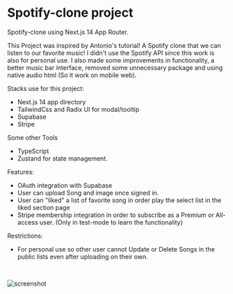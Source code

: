 # Spotify-clone project

Spotify-clone using Next.js 14 App Router.

This Project was inspired by Antonio's tutorial! A Spotify clone that we can listen to our favorite music! I didn't use the Spotify API since this work is also for personal use. I also made some improvements in functionality, a better music bar interface, removed some unnecessary package and using native audio html (So it work on mobile web).

Stacks use for this project:

- Next.js 14 app directory
- TailwindCss and Radix UI for modal/tooltip
- Supabase
- Stripe

Some other Tools

- TypeScript
- Zustand for state management.

Features:

- OAuth integration with Supabase
- User can upload Song and image once signed in.
- User can "liked" a list of favorite song in order play the select list in the liked section page
- Stripe membership integration in order to subscribe as a Premium or All-access user. (Only in test-mode to learn the functionality)

Restrictions:

- For personal use so other user cannot Update or Delete Songs in the public lists even after uploading on their own.

<Br />

![screenshot](https://res.cloudinary.com/deljfm98p/image/upload/v1692358195/api/portfolio/Spotifyclone/preview.jpg)
